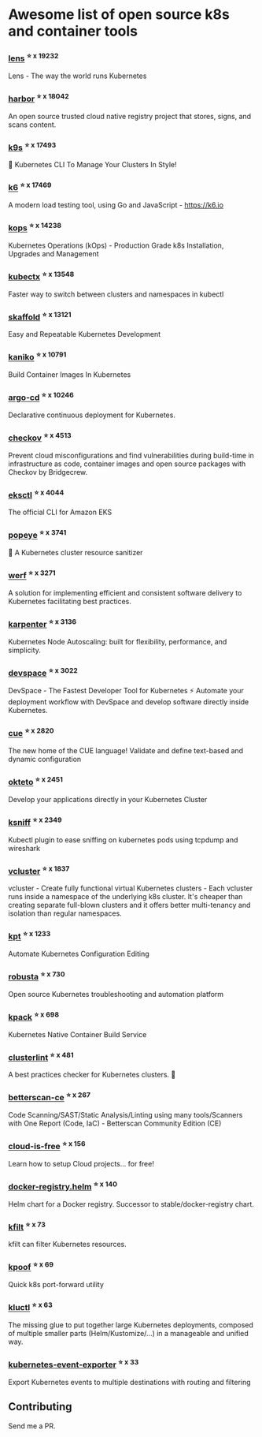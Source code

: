 # Awesome list of open source k8s and container tools

### [lens](https://github.com/lensapp/lens) <sup>⭐️ x 19232</sup>
Lens - The way the world runs Kubernetes
### [harbor](https://github.com/goharbor/harbor) <sup>⭐️ x 18042</sup>
An open source trusted cloud native registry project that stores, signs, and scans content.
### [k9s](https://github.com/derailed/k9s) <sup>⭐️ x 17493</sup>
🐶 Kubernetes CLI To Manage Your Clusters In Style!
### [k6](https://github.com/grafana/k6) <sup>⭐️ x 17469</sup>
A modern load testing tool, using Go and JavaScript - https://k6.io
### [kops](https://github.com/kubernetes/kops) <sup>⭐️ x 14238</sup>
Kubernetes Operations (kOps) - Production Grade k8s Installation, Upgrades and Management
### [kubectx](https://github.com/ahmetb/kubectx) <sup>⭐️ x 13548</sup>
Faster way to switch between clusters and namespaces in kubectl
### [skaffold](https://github.com/GoogleContainerTools/skaffold) <sup>⭐️ x 13121</sup>
Easy and Repeatable Kubernetes Development
### [kaniko](https://github.com/GoogleContainerTools/kaniko) <sup>⭐️ x 10791</sup>
Build Container Images In Kubernetes
### [argo-cd](https://github.com/argoproj/argo-cd) <sup>⭐️ x 10246</sup>
Declarative continuous deployment for Kubernetes.
### [checkov](https://github.com/bridgecrewio/checkov) <sup>⭐️ x 4513</sup>
Prevent cloud misconfigurations and find vulnerabilities during build-time in infrastructure as code, container images and open source packages with Checkov by Bridgecrew.
### [eksctl](https://github.com/weaveworks/eksctl) <sup>⭐️ x 4044</sup>
The official CLI for Amazon EKS
### [popeye](https://github.com/derailed/popeye) <sup>⭐️ x 3741</sup>
👀 A Kubernetes cluster resource sanitizer
### [werf](https://github.com/werf/werf) <sup>⭐️ x 3271</sup>
A solution for implementing efficient and consistent software delivery to Kubernetes facilitating best practices.
### [karpenter](https://github.com/aws/karpenter) <sup>⭐️ x 3136</sup>
Kubernetes Node Autoscaling: built for flexibility, performance, and simplicity.
### [devspace](https://github.com/loft-sh/devspace) <sup>⭐️ x 3022</sup>
DevSpace - The Fastest Developer Tool for Kubernetes ⚡ Automate your deployment workflow with DevSpace and develop software directly inside Kubernetes.
### [cue](https://github.com/cue-lang/cue) <sup>⭐️ x 2820</sup>
The new home of the CUE language! Validate and define text-based and dynamic configuration
### [okteto](https://github.com/okteto/okteto) <sup>⭐️ x 2451</sup>
Develop your applications directly in your Kubernetes Cluster
### [ksniff](https://github.com/eldadru/ksniff) <sup>⭐️ x 2349</sup>
Kubectl plugin to ease sniffing on kubernetes pods using tcpdump and wireshark
### [vcluster](https://github.com/loft-sh/vcluster) <sup>⭐️ x 1837</sup>
vcluster - Create fully functional virtual Kubernetes clusters - Each vcluster runs inside a namespace of the underlying k8s cluster. It's cheaper than creating separate full-blown clusters and it offers better multi-tenancy and isolation than regular namespaces.
### [kpt](https://github.com/GoogleContainerTools/kpt) <sup>⭐️ x 1233</sup>
Automate Kubernetes Configuration Editing
### [robusta](https://github.com/robusta-dev/robusta) <sup>⭐️ x 730</sup>
Open source Kubernetes troubleshooting and automation platform
### [kpack](https://github.com/pivotal/kpack) <sup>⭐️ x 698</sup>
Kubernetes Native Container Build Service
### [clusterlint](https://github.com/digitalocean/clusterlint) <sup>⭐️ x 481</sup>
A best practices checker for Kubernetes clusters. 🤠
### [betterscan-ce](https://github.com/marcinguy/betterscan-ce) <sup>⭐️ x 267</sup>
Code Scanning/SAST/Static Analysis/Linting using many tools/Scanners with One Report (Code, IaC) - Betterscan Community Edition (CE)
### [cloud-is-free](https://github.com/ydamni/cloud-is-free) <sup>⭐️ x 156</sup>
Learn how to setup Cloud projects... for free!
### [docker-registry.helm](https://github.com/twuni/docker-registry.helm) <sup>⭐️ x 140</sup>
Helm chart for a Docker registry. Successor to stable/docker-registry chart.
### [kfilt](https://github.com/ryane/kfilt) <sup>⭐️ x 73</sup>
kfilt can filter Kubernetes resources.
### [kpoof](https://github.com/farmotive/kpoof) <sup>⭐️ x 69</sup>
Quick k8s port-forward utility
### [kluctl](https://github.com/kluctl/kluctl) <sup>⭐️ x 63</sup>
The missing glue to put together large Kubernetes deployments, composed of multiple smaller parts (Helm/Kustomize/...)  in a manageable and unified way.
### [kubernetes-event-exporter](https://github.com/resmoio/kubernetes-event-exporter) <sup>⭐️ x 33</sup>
Export Kubernetes events to multiple destinations with routing and filtering

## Contributing

Send me a PR.


